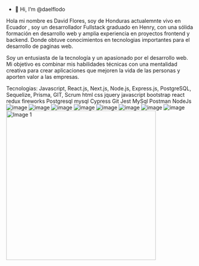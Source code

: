 - 👋 Hi, I’m @daelflodo

Hola mi nombre es  David Flores, soy de Honduras actualemnte vivo en Ecuador , soy un desarrollador Fullstack graduado en Henry, con una sólida formación en desarrollo web y amplia experiencia en proyectos frontend y backend. 
Donde obtuve conocimientos en tecnologias importantes para el desarrollo de paginas web. 

Soy un entusiasta de la tecnología y un apasionado por el desarrollo web. 
Mi objetivo es combinar mis habilidades técnicas con una mentalidad creativa para crear aplicaciones que mejoren la vida de las personas y aporten valor a las empresas.



Tecnologias: Javascript, React.js, Next.js, Node.js, Express.js, PostgreSQL, Sequelize, Prisma, GIT, Scrum
html css jquery javascript bootstrap react redux fireworks Postgresql mysql Cypress Git Jest MySql Postman NodeJs
![image](https://github.com/daelflodo/daelflodo/assets/127464860/c878a077-ec99-489d-b8a2-154b19f7c9b3)
![image](https://github.com/daelflodo/daelflodo/assets/127464860/64f418ba-673b-43c8-ad93-1fa7fb50869c)
![image](https://github.com/daelflodo/daelflodo/assets/127464860/2a5aaa7a-310b-4c77-bec7-ab39b6209542)
![image](https://github.com/daelflodo/daelflodo/assets/127464860/7000c0f4-7a99-4305-bd9e-a80101c6cd4f)
![image](https://github.com/daelflodo/daelflodo/assets/127464860/5c941498-425a-468a-9c4e-f8a532eecb0f)
![image](https://github.com/daelflodo/daelflodo/assets/127464860/4b7fa8f8-b432-4ab0-8006-bd528e4a7575)
![image](https://github.com/daelflodo/daelflodo/assets/127464860/35bc5226-c86d-465e-9edb-6b738944551c)
![image](https://github.com/daelflodo/daelflodo/assets/127464860/6e603774-f9f7-4920-9f55-33c1ff777413)
<img src="https://github.com/daelflodo/daelflodo/assets/127464860/c878a077-ec99-489d-b8a2-154b19f7c9b3" alt="Image 1" width="400">








